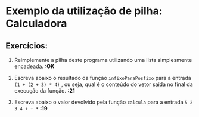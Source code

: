 # Exemplo da utilização de pilha: Calculadora 

## Exercícios:

1. Reimplemente a pilha deste programa utilizando uma lista simplesmente encadeada.
      **:OK**
2. Escreva abaixo o resultado da função `infixoParaPosfixo` para a entrada `(1 + (2 + 3) * 4)` , ou seja, qual é o conteúdo do vetor saida no final da execução da função. **:21**

3. Escreva abaixo o valor devolvido pela função `calcula` para a entrada `5 2 3 4 + + *` **:19**


